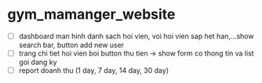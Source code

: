 # gym_mamanger_website

- [ ] dashboard man hinh danh sach hoi vien, voi hoi vien sap het han,...show search bar, button add new user
- [ ] trang chi tiet hoi vien boi button thu tien -> show form co thong tin va list goi dang ky
- [ ] report doanh thu (1 day, 7 day, 14 day, 30 day)
